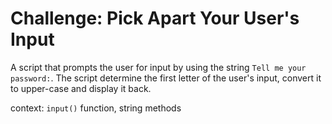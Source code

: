# Challenge: Pick Apart Your User's Input

A script that prompts the user for input by using
the string `Tell me your password:`. The script determine
the first letter of the user's input, convert it to upper-case
and display it back.

context: `input()` function, string methods
